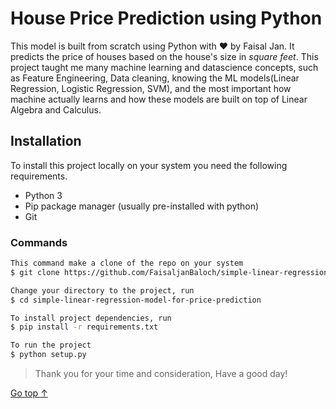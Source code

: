 # House Price Prediction using Python
This model is built from scratch using Python with ❤️ by Faisal Jan. It predicts the price of houses based on the house's size in *square feet*. This project taught me many machine learning and datascience concepts, such as Feature Engineering, Data cleaning, knowing the ML models(Linear Regression, Logistic Regression, SVM), and the most important how machine actually learns and how these models are built on top of Linear Algebra and Calculus.

## Installation

To install this project locally on your system you need the following requirements.
* Python 3
* Pip package manager (usually pre-installed with python)
* Git

### Commands
```bash
This command make a clone of the repo on your system
$ git clone https://github.com/FaisaljanBaloch/simple-linear-regression-model-for-price-prediction.git

Change your directory to the project, run
$ cd simple-linear-regression-model-for-price-prediction

To install project dependencies, run
$ pip install -r requirements.txt

To run the project
$ python setup.py

```

> Thank you for your time and consideration, Have a good day!

[Go top &#8593;](#simple-python-linearregression-model)
